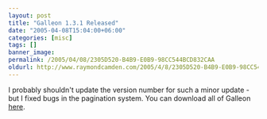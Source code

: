 ```yaml
---
layout: post
title: "Galleon 1.3.1 Released"
date: "2005-04-08T15:04:00+06:00"
categories: [misc]
tags: []
banner_image: 
permalink: /2005/04/08/2305D520-B4B9-E0B9-98CC544BCD832CAA
oldurl: http://www.raymondcamden.com/2005/4/8/2305D520-B4B9-E0B9-98CC544BCD832CAA
---
```


I probably shouldn't update the version number for such a minor update - but I fixed bugs in the pagination system. You can download all of Galleon <a href="http://ray.camdenfamily.com/downloads/forums.zip">here</a>.
